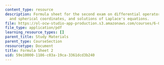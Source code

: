 ```yaml
---
content_type: resource
description: Formula sheet for the second exam on differential operators in cylindrical
  and spherical coordinates, and solutions of Laplace's equations.
file: https://ol-ocw-studio-app-production.s3.amazonaws.com/courses/6-013-electromagnetics-and-applications-fall-2005/59e100001186c03a19ca3361dcd3b240_formula_sheet2.pdf
file_type: application/pdf
learning_resource_types: []
parent_title: Study Materials
parent_type: CourseSection
resourcetype: Document
title: Formula Sheet 2
uid: 59e10000-1186-c03a-19ca-3361dcd3b240
---
```

